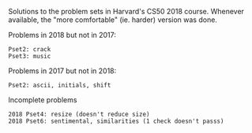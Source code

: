 Solutions to the problem sets in Harvard's CS50 2018 course. Whenever available, the "more comfortable" (ie. harder) version was done.

Problems in 2018 but not in 2017:

    Pset2: crack
    Pset3: music

Problems in 2017 but not in 2018:

    Pset2: ascii, initials, shift

Incomplete problems

    2018 Pset4: resize (doesn't reduce size)
    2018 Pset6: sentimental, similarities (1 check doesn't passs)
